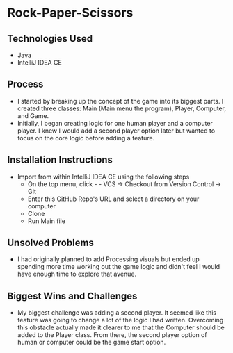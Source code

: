 # Rock-Paper-Scissors

## Technologies Used
- Java
- IntelliJ IDEA CE

## Process
- I started by breaking up the concept of the game into its biggest parts. 
  I created three classes: Main (Main menu the program), Player, Computer, and Game.
- Initially, I began creating logic for one human player and a computer player. 
  I knew I would add a second player option later but wanted to focus on the core logic before adding a feature. 

## Installation Instructions
- Import from within IntelliJ IDEA CE using the following steps
  - On the top menu, click - - VCS -> Checkout from Version Control -> Git
  - Enter this GitHub Repo's URL and select a directory on your computer
  - Clone
  - Run Main file

## Unsolved Problems
- I had originally planned to add Processing visuals but ended up spending more time working out the game logic and 
  didn't feel I would have enough time to explore that avenue. 

## Biggest Wins and Challenges
- My biggest challenge was adding a second player. It seemed like this feature was going to change a lot of the logic
  I had written. Overcoming this obstacle actually made it clearer to me that the Computer should be added to the Player class. 
  From there, the second player option of human or computer could be the game start option. 
